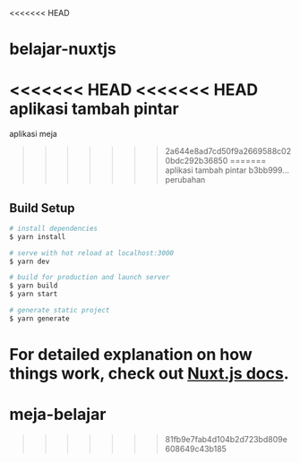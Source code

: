 <<<<<<< HEAD
# belajar-nuxtjs
<<<<<<< HEAD
<<<<<<< HEAD
aplikasi tambah pintar
=======
aplikasi meja
>>>>>>> 2a644e8ad7cd50f9a2669588c020bdc292b36850
=======
aplikasi tambah pintar
>>>>>>> b3bb999... perubahan
## Build Setup

```bash
# install dependencies
$ yarn install

# serve with hot reload at localhost:3000
$ yarn dev

# build for production and launch server
$ yarn build
$ yarn start

# generate static project
$ yarn generate
```

For detailed explanation on how things work, check out [Nuxt.js docs](https://nuxtjs.org).
=======
# meja-belajar
>>>>>>> 81fb9e7fab4d104b2d723bd809e608649c43b185

